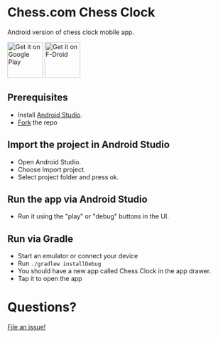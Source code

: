 # Chess.com Chess Clock

Android version of chess clock mobile app.

[<img alt="Get it on Google Play" height="80" src="https://play.google.com/intl/en_us/badges/images/generic/en_badge_web_generic.png">](https://play.google.com/store/apps/details?id=com.chess.clock)
[<img alt="Get it on F-Droid" height="80" src="https://fdroid.gitlab.io/artwork/badge/get-it-on.png">](https://www.f-droid.org/packages/com.chess.clock/)

## Prerequisites

* Install [Android Studio](http://developer.android.com/sdk/installing/studio.html).
* [Fork](https://help.github.com/articles/fork-a-repo/) the repo

## Import the project in Android Studio

* Open Android Studio.
* Choose Import project.
* Select project folder and press ok.

## Run the app via Android Studio

* Run it using the "play" or "debug" buttons in the UI.

## Run via Gradle

* Start an emulator or connect your device
* Run `./gradlew installDebug`
* You should have a new app called Chess Clock in the app drawer.
* Tap it to open the app

# Questions?
[File an issue!](https://github.com/ChessCom/android-chessclock/issues)
